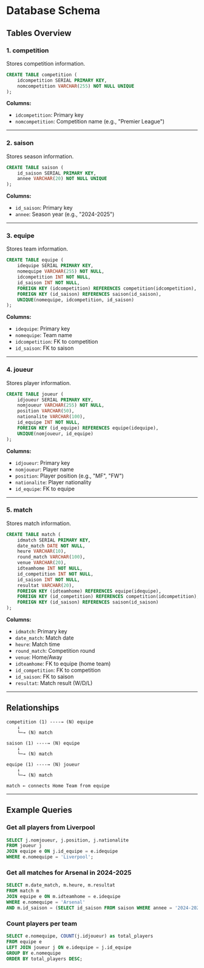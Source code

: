 # Database Schema

## Tables Overview

### 1. competition
Stores competition information.

```sql
CREATE TABLE competition (
    idcompetition SERIAL PRIMARY KEY,
    nomcompetition VARCHAR(255) NOT NULL UNIQUE
);
```

**Columns:**
- `idcompetition`: Primary key
- `nomcompetition`: Competition name (e.g., "Premier League")

---

### 2. saison
Stores season information.

```sql
CREATE TABLE saison (
    id_saison SERIAL PRIMARY KEY,
    annee VARCHAR(20) NOT NULL UNIQUE
);
```

**Columns:**
- `id_saison`: Primary key
- `annee`: Season year (e.g., "2024-2025")

---

### 3. equipe
Stores team information.

```sql
CREATE TABLE equipe (
    idequipe SERIAL PRIMARY KEY,
    nomequipe VARCHAR(255) NOT NULL,
    idcompetition INT NOT NULL,
    id_saison INT NOT NULL,
    FOREIGN KEY (idcompetition) REFERENCES competition(idcompetition),
    FOREIGN KEY (id_saison) REFERENCES saison(id_saison),
    UNIQUE(nomequipe, idcompetition, id_saison)
);
```

**Columns:**
- `idequipe`: Primary key
- `nomequipe`: Team name
- `idcompetition`: FK to competition
- `id_saison`: FK to saison

---

### 4. joueur
Stores player information.

```sql
CREATE TABLE joueur (
    idjoueur SERIAL PRIMARY KEY,
    nomjoueur VARCHAR(255) NOT NULL,
    position VARCHAR(50),
    nationalite VARCHAR(100),
    id_equipe INT NOT NULL,
    FOREIGN KEY (id_equipe) REFERENCES equipe(idequipe),
    UNIQUE(nomjoueur, id_equipe)
);
```

**Columns:**
- `idjoueur`: Primary key
- `nomjoueur`: Player name
- `position`: Player position (e.g., "MF", "FW")
- `nationalite`: Player nationality
- `id_equipe`: FK to equipe

---

### 5. match
Stores match information.

```sql
CREATE TABLE match (
    idmatch SERIAL PRIMARY KEY,
    date_match DATE NOT NULL,
    heure VARCHAR(10),
    round_match VARCHAR(100),
    venue VARCHAR(20),
    idteamhome INT NOT NULL,
    id_competition INT NOT NULL,
    id_saison INT NOT NULL,
    resultat VARCHAR(20),
    FOREIGN KEY (idteamhome) REFERENCES equipe(idequipe),
    FOREIGN KEY (id_competition) REFERENCES competition(idcompetition),
    FOREIGN KEY (id_saison) REFERENCES saison(id_saison)
);
```

**Columns:**
- `idmatch`: Primary key
- `date_match`: Match date
- `heure`: Match time
- `round_match`: Competition round
- `venue`: Home/Away
- `idteamhome`: FK to equipe (home team)
- `id_competition`: FK to competition
- `id_saison`: FK to saison
- `resultat`: Match result (W/D/L)

---

## Relationships

```
competition (1) ----→ (N) equipe
    ↓
    └─→ (N) match

saison (1) ----→ (N) equipe
    ↓
    └─→ (N) match

equipe (1) ----→ (N) joueur
    ↓
    └─→ (N) match

match ← connects Home Team from equipe
```

---

## Example Queries

### Get all players from Liverpool
```sql
SELECT j.nomjoueur, j.position, j.nationalite
FROM joueur j
JOIN equipe e ON j.id_equipe = e.idequipe
WHERE e.nomequipe = 'Liverpool';
```

### Get all matches for Arsenal in 2024-2025
```sql
SELECT m.date_match, m.heure, m.resultat
FROM match m
JOIN equipe e ON m.idteamhome = e.idequipe
WHERE e.nomequipe = 'Arsenal'
AND m.id_saison = (SELECT id_saison FROM saison WHERE annee = '2024-2025');
```

### Count players per team
```sql
SELECT e.nomequipe, COUNT(j.idjoueur) as total_players
FROM equipe e
LEFT JOIN joueur j ON e.idequipe = j.id_equipe
GROUP BY e.nomequipe
ORDER BY total_players DESC;
```
